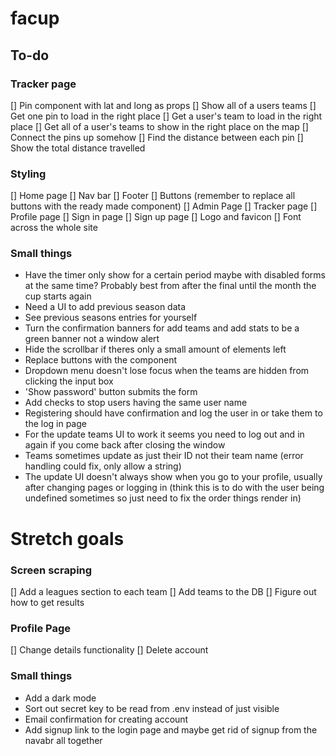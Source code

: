 # facup

## To-do

### Tracker page
[] Pin component with lat and long as props
[] Show all of a users teams
[] Get one pin to load in the right place
[] Get a user's team to load in the right place
[] Get all of a user's teams to show in the right place on the map
[] Connect the pins up somehow
[] Find the distance between each pin
[] Show the total distance travelled

### Styling
[] Home page
[] Nav bar
[] Footer
[] Buttons (remember to replace all buttons with the ready made component)
[] Admin Page
[] Tracker page
[] Profile page
[] Sign in page
[] Sign up page
[] Logo and favicon
[] Font across the whole site

### Small things
- Have the timer only show for a certain period maybe with disabled forms at the same time? Probably best from after the final until the month the cup starts again
- Need a UI to add previous season data
- See previous seasons entries for yourself
- Turn the confirmation banners for add teams and add stats to be a green banner not a window alert
- Hide the scrollbar if theres only a small amount of elements left
- Replace buttons with the component 
- Dropdown menu doesn't lose focus when the teams are hidden from clicking the input box
- 'Show password' button submits the form
- Add checks to stop users having the same user name
- Registering should have confirmation and log the user in or take them to the log in page
- For the update teams UI to work it seems you need to log out and in again if you come back after closing the window
- Teams sometimes update as just their ID not their team name (error handling could fix, only allow a string)
- The update UI doesn't always show when you go to your profile, usually after changing pages or logging in (think this is to do with the user being undefined sometimes so just need to fix the order things render in)

# Stretch goals

### Screen scraping
[] Add a leagues section to each team
[] Add teams to the DB
[] Figure out how to get results 

### Profile Page
[] Change details functionality
[] Delete account

### Small things
- Add a dark mode
- Sort out secret key to be read from .env instead of just visible
- Email confirmation for creating account
- Add signup link to the login page and maybe get rid of signup from the navabr all together